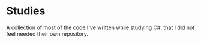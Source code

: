 # Studies
A collection of most of the code I've written while studying C#, that I did not feel needed their own repository. 
